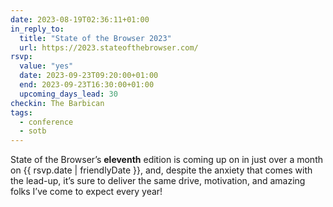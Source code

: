 ```yaml
---
date: 2023-08-19T02:36:11+01:00
in_reply_to:
  title: "State of the Browser 2023"
  url: https://2023.stateofthebrowser.com/
rsvp:
  value: "yes"
  date: 2023-09-23T09:20:00+01:00
  end: 2023-09-23T16:30:00+01:00
  upcoming_days_lead: 30
checkin: The Barbican
tags:
  - conference
  - sotb
---
```


State of the Browser’s **eleventh** edition is coming up on in just over a month on <time datetime="{{ rsvp.date | rfc3339Date }}">{{ rsvp.date | friendlyDate }}</time>, and, despite the anxiety that comes with the lead-up, it’s sure to deliver the same drive, motivation, and amazing folks I’ve come to expect every year!
